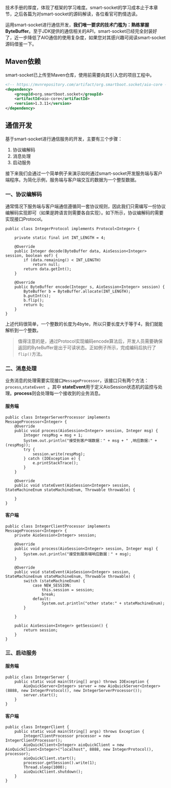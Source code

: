 技术手册的厚度，体现了框架的学习难度。smart-socket的学习成本止于本章节，之后各篇为对smart-socket的源码解读，各位看官可酌情选读。

运用smart-socket进行通信开发，**我们唯一要求的技术门槛为：熟练掌握ByteBuffer**。至于JDK提供的通信相关的API，smart-socket已经完全封装好了，近一步降低了AIO通信的使用复杂度，如果您对其感兴趣可阅读smart-socket源码借鉴一下。

## Maven依赖
smart-socket已上传至Maven仓库，使用前需要向其引入您的项目工程中。
```xml
<!-- https://mvnrepository.com/artifact/org.smartboot.socket/aio-core -->
<dependency>
    <groupId>org.smartboot.socket</groupId>
    <artifactId>aio-core</artifactId>
    <version>1.3.11</version>
</dependency>
```

## 通信开发
基于smart-socket进行通信服务的开发，主要有三个步骤：

1. 协议编解码
2. 消息处理
3. 启动服务

接下来我们会通过一个简单例子来演示如何通过smart-socket开发服务端与客户端程序。为简化示例，服务端与客户端交互的数据为一个整型数据。
### 一、协议编解码
通常情况下服务端与客户端通信遵循同一套协议规则，因此我们只需编写一份协议编解码实现即可（如果是跨语言则需要各自实现）。如下所示，协议编解码的需要实现接口Protocol。
```
public class IntegerProtocol implements Protocol<Integer> {

    private static final int INT_LENGTH = 4;

    @Override
    public Integer decode(ByteBuffer data, AioSession<Integer> session, boolean eof) {
        if (data.remaining() < INT_LENGTH)
            return null;
        return data.getInt();
    }

    @Override
    public ByteBuffer encode(Integer s, AioSession<Integer> session) {
        ByteBuffer b = ByteBuffer.allocate(INT_LENGTH);
        b.putInt(s);
        b.flip();
        return b;
    }
}
```
上述代码很简单，一个整数的长度为4byte，所以只要长度大于等于4，我们就能解析到一个整数。
> 值得注意的是，通过Protocol实现编码encode算法后，开发人员需要确保返回的ByteBuffer是出于可读状态。正如例子所示，完成编码后执行了`flip()`方法。

### 二、消息处理
业务消息的处理需要实现接口`MessageProcessor`，该接口只有两个方法：`process`,`stateEvent `。其中 **stateEvent**用于定义AioSession状态机的监控与处理。**process**则会处理每一个接收到的业务消息。
#### 服务端
```
public class IntegerServerProcessor implements MessageProcessor<Integer> {
    @Override
    public void process(AioSession<Integer> session, Integer msg) {
        Integer respMsg = msg + 1;
        System.out.println("接受到客户端数据：" + msg + " ,响应数据:" + (respMsg));
        try {
            session.write(respMsg);
        } catch (IOException e) {
            e.printStackTrace();
        }
    }

    @Override
    public void stateEvent(AioSession<Integer> session, StateMachineEnum stateMachineEnum, Throwable throwable) {

    }
}
```	
#### 客户端
```
public class IntegerClientProcessor implements MessageProcessor<Integer> {
    private AioSession<Integer> session;

    @Override
    public void process(AioSession<Integer> session, Integer msg) {
        System.out.println("接受到服务端响应数据：" + msg);
    }

    @Override
    public void stateEvent(AioSession<Integer> session, StateMachineEnum stateMachineEnum, Throwable throwable) {
        switch (stateMachineEnum) {
            case NEW_SESSION:
                this.session = session;
                break;
            default:
                System.out.println("other state:" + stateMachineEnum);
        }

    }

    public AioSession<Integer> getSession() {
        return session;
    }
}
```
### 三、启动服务
#### 服务端
```
public class IntegerServer {
    public static void main(String[] args) throws IOException {
        AioQuickServer<Integer> server = new AioQuickServer<Integer>(8888, new IntegerProtocol(), new IntegerServerProcessor());
        server.start();
    }
}
```	
#### 客户端
```
public class IntegerClient {
    public static void main(String[] args) throws Exception {
        IntegerClientProcessor processor = new IntegerClientProcessor();
        AioQuickClient<Integer> aioQuickClient = new AioQuickClient<Integer>("localhost", 8888, new IntegerProtocol(), processor);
        aioQuickClient.start();
        processor.getSession().write(1);
        Thread.sleep(1000);
        aioQuickClient.shutdown();
    }
}
```